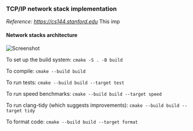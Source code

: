 ### TCP/IP network stack implementation
_Reference: https://cs144.stanford.edu_
This imp
#### Network stacks architecture
![Screenshot](https://github.com/TCP-IP-Protocol-Stack/image/01.png)

To set up the build system: `cmake -S . -B build`

To compile: `cmake --build build`

To run tests: `cmake --build build --target test`

To run speed benchmarks: `cmake --build build --target speed`

To run clang-tidy (which suggests improvements): `cmake --build build --target tidy`

To format code: `cmake --build build --target format`
